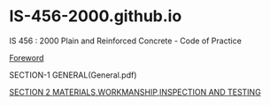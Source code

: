 # IS-456-2000.github.io
IS 456 : 2000 Plain and Reinforced Concrete - Code of Practice

[Foreword](Foreword.pdf.pdf)

SECTION-1 GENERAL(General.pdf)

[SECTION 2 MATERIALS,WORKMANSHIP,INSPECTION AND TESTING](Section2,Material.pdf)
